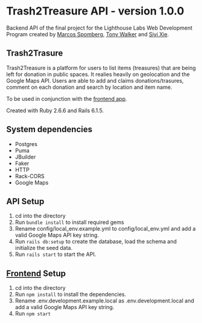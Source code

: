 # Trash2Treasure API - version 1.0.0

Backend API of the final project for the Lighthouse Labs Web Development Program created by [Marcos Spomberg](https://github.com/spomberg), [Tony Walker](https://github.com/TonyWalker101) and [Siyi Xie](https://github.com/isissi).

## Trash2Trasure
Trash2Treasure is a platform for users to list items (treasures) that are being left for donation in public spaces. It realies heavily on geolocation and the Google Maps API. Users are able to add and claims donations/trasures, comment on each donation and search by location and item name.

To be used in conjunction with the [frontend app](https://github.com/TonyWalker101/trash2treasure).

Created with Ruby 2.6.6 and Rails 6.1.5.

## System dependencies
- Postgres
- Puma
- JBuilder
- Faker
- HTTP
- Rack-CORS
- Google Maps

## API Setup
1. cd into the directory 
2. Run `bundle install` to install required gems
3. Rename config/local_env.example.yml to config/local_env.yml and add a valid Google Maps API key string.
4. Run `rails db:setup` to create the database, load the schema and initialize the seed data.
5. Run `rails start` to start the API.

## [Frontend](https://github.com/TonyWalker101/trash2treasure) Setup
1. cd into the directory 
2. Run `npm install` to install the dependencies.
3. Rename .env.development.example.local as .env.development.local and add a valid Google Maps API key string.
4. Run `npm start`
